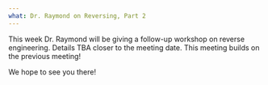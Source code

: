 ```yaml
---
what: Dr. Raymond on Reversing, Part 2
---
```


This week Dr. Raymond will be giving a follow-up workshop on reverse engineering.
Details TBA closer to the meeting date.
This meeting builds on the previous meeting!


We hope to see you there!
